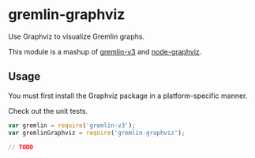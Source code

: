 gremlin-graphviz
================

Use Graphviz to visualize Gremlin graphs.

This module is a mashup of [gremlin-v3](https://github.com/jimlloyd/gremlin-v3) and
[node-graphviz](https://github.com/glejeune/node-graphviz).

## Usage

You must first install the Graphviz package in a platform-specific manner.

Check out the unit tests.

```js
var gremlin = require('gremlin-v3');
var gremlinGraphviz = require('gremlin-graphviz');

// TODO
```
